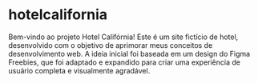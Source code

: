 # hotelcalifornia
Bem-vindo ao projeto Hotel Califórnia! Este é um site fictício de hotel, desenvolvido com o objetivo de aprimorar meus conceitos de desenvolvimento web. A ideia inicial foi baseada em um design do Figma Freebies, que foi adaptado e expandido para criar uma experiência de usuário completa e visualmente agradável.
